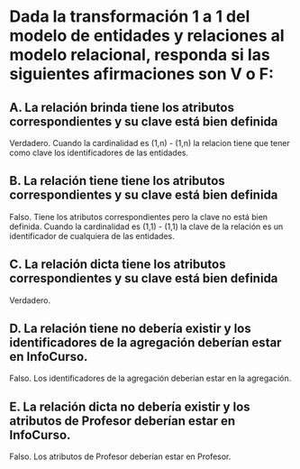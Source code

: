 
# Dada la transformación 1 a 1 del modelo de entidades y relaciones al modelo relacional, responda si las siguientes afirmaciones son V o F:

## A. La relación brinda tiene los atributos correspondientes y su clave está bien definida

Verdadero. Cuando la cardinalidad es (1,n) - (1,n) la relacion tiene que tener como clave los identificadores de las entidades.

## B. La relación tiene tiene los atributos correspondientes y su clave está bien definida

Falso. Tiene los atributos correspondientes pero la clave no está bien definida. Cuando la cardinalidad es (1,1) - (1,1) la clave de la relación es un identificador de cualquiera de las entidades.

## C. La relación dicta tiene los atributos correspondientes y su clave está bien definida

Verdadero.

## D. La relación tiene no debería existir y los identificadores de la agregación deberían estar en InfoCurso.

Falso. Los identificadores de la agregación deberían estar en la agregación.

## E. La relación dicta no debería existir y los atributos de Profesor deberían estar en InfoCurso.

Falso. Los atributos de Profesor deberían estar en Profesor.